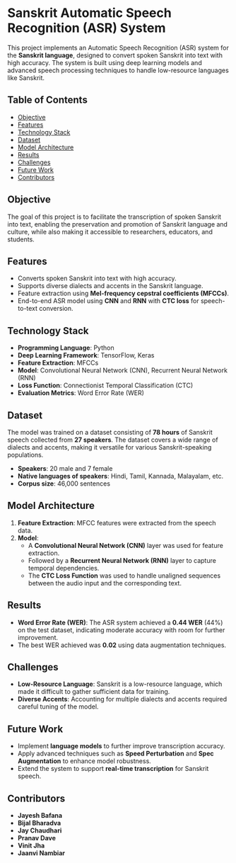 # Sanskrit Automatic Speech Recognition (ASR) System

This project implements an Automatic Speech Recognition (ASR) system for the **Sanskrit language**, designed to convert spoken Sanskrit into text with high accuracy. The system is built using deep learning models and advanced speech processing techniques to handle low-resource languages like Sanskrit.

## Table of Contents
- [Objective](#objective)
- [Features](#features)
- [Technology Stack](#technology-stack)
- [Dataset](#dataset)
- [Model Architecture](#model-architecture)
- [Results](#results)
- [Challenges](#challenges)
- [Future Work](#future-work)
- [Contributors](#contributors)

## Objective
The goal of this project is to facilitate the transcription of spoken Sanskrit into text, enabling the preservation and promotion of Sanskrit language and culture, while also making it accessible to researchers, educators, and students.

## Features
- Converts spoken Sanskrit into text with high accuracy.
- Supports diverse dialects and accents in the Sanskrit language.
- Feature extraction using **Mel-frequency cepstral coefficients (MFCCs)**.
- End-to-end ASR model using **CNN** and **RNN** with **CTC loss** for speech-to-text conversion.

## Technology Stack
- **Programming Language**: Python
- **Deep Learning Framework**: TensorFlow, Keras
- **Feature Extraction**: MFCCs
- **Model**: Convolutional Neural Network (CNN), Recurrent Neural Network (RNN)
- **Loss Function**: Connectionist Temporal Classification (CTC)
- **Evaluation Metrics**: Word Error Rate (WER)

## Dataset
The model was trained on a dataset consisting of **78 hours** of Sanskrit speech collected from **27 speakers**. The dataset covers a wide range of dialects and accents, making it versatile for various Sanskrit-speaking populations.

- **Speakers**: 20 male and 7 female
- **Native languages of speakers**: Hindi, Tamil, Kannada, Malayalam, etc.
- **Corpus size**: 46,000 sentences

## Model Architecture
1. **Feature Extraction**: MFCC features were extracted from the speech data.
2. **Model**:
   - A **Convolutional Neural Network (CNN)** layer was used for feature extraction.
   - Followed by a **Recurrent Neural Network (RNN)** layer to capture temporal dependencies.
   - The **CTC Loss Function** was used to handle unaligned sequences between the audio input and the corresponding text.

## Results
- **Word Error Rate (WER)**: The ASR system achieved a **0.44 WER** (44%) on the test dataset, indicating moderate accuracy with room for further improvement.
- The best WER achieved was **0.02** using data augmentation techniques.

## Challenges
- **Low-Resource Language**: Sanskrit is a low-resource language, which made it difficult to gather sufficient data for training.
- **Diverse Accents**: Accounting for multiple dialects and accents required careful tuning of the model.

## Future Work
- Implement **language models** to further improve transcription accuracy.
- Apply advanced techniques such as **Speed Perturbation** and **Spec Augmentation** to enhance model robustness.
- Extend the system to support **real-time transcription** for Sanskrit speech.

## Contributors
- **Jayesh Bafana**
- **Bijal Bharadva**
- **Jay Chaudhari**
- **Pranav Dave**
- **Vinit Jha**
- **Jaanvi Nambiar**
